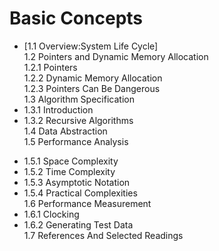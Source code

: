 # Basic Concepts
- [1.1 Overview:System Life Cycle]<br/>
1.2 Pointers and Dynamic Memory Allocation<br/>
  1.2.1 Pointers<br/>
  1.2.2 Dynamic Memory Allocation<br/>
  1.2.3 Pointers Can Be Dangerous<br/>
1.3 Algorithm Specification<br/>
- 1.3.1 Introduction<br/>
-	1.3.2 Recursive Algorithms<br/>
1.4 Data Abstraction<br/>
1.5 Performance Analysis<br/>
*	1.5.1 Space Complexity<br/>
*	1.5.2 Time Complexity<br/>
*	1.5.3 Asymptotic Notation<br/>
*	1.5.4 Practical Complexities<br/>
1.6 Performance Measurement<br/>
*	1.6.1 Clocking<br/>
*	1.6.2 Generating Test Data<br/>
1.7 References And Selected Readings<br/>
